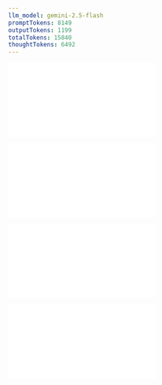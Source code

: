 ```yaml
---
llm_model: gemini-2.5-flash
promptTokens: 8149
outputTokens: 1199
totalTokens: 15840
thoughtTokens: 6492
---
```


![@](steps/_.3eb68380.md)

![@](steps/_.c2bbd1b1.md)

![@](steps/Please%20modify%20the%20concept%20above.4f8f012f.md)

![@](steps/response.1bbad6cd.md)